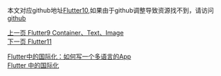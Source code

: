 本文对应github地址[Flutter10](https://github.com/DDYFlutter/LearnFlutter/blob/master/Flutter/Flutter010.md),如果由于github调整导致资源找不到，请访问[github](https://github.com/DDYFlutter/LearnFlutter)




[上一页 Flutter9 Container、Text、Image](https://github.com/DDYFlutter/LearnFlutter/blob/master/Flutter/Flutter009.md)   
[下一页 Flutter11 ](https://github.com/DDYFlutter/LearnFlutter/blob/master/Flutter/Flutter011.md)



[Flutter中的国际化：如何写一个多语言的App](https://blog.csdn.net/yumi0629/article/details/81873141)   
[Flutter 中的国际化](https://www.jianshu.com/p/8356a3bc8f6c)